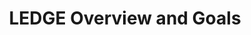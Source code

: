 ---
categories:
- bkk19
description: The LEDGE SIG is exploring the technologies and structures needed to
  support Edge computing, a new business model that allows semi-autonomous services
  to be provided close to mobile end users and devices for improved latency and augmented
  capabilities. This talk provides an overview of the SIG and its goals.
image:
  featured: 'true'
  path: /assets/images/featured-images/bkk19/BKK19-107.png
session_attendee_num: '73'
session_id: BKK19-107
session_room: Session Room 3 (Lotus 10)
session_slot:
  end_time: '2019-04-01 14:55:00'
  start_time: '2019-04-01 14:30:00'
session_speakers:
- speaker_bio: Francois-Frederic is an entrepreneur with 30 years of experience in
    technical, sales and marketing positions. Prior to joining Linaro, Francois-Frederic
    was VP Business Development at 6WIND where he has been instrumental in creating
    success for SDN and NFV offerings. Prior to that, he has been CTO and co-founder
    of Vedicis where he led architecture and development teams, and previously he
    held several technical and marketing functions at Olivetti, Unisys, Access360,
    Tempoline, Versada Networks, NetSecureOne and Radware. Francois-Frederic holds
    a degree in computing science from Universite de Paris VII. He is the author of
    seven granted patents.
  speaker_company: Linaro
  speaker_image: /assets/images/speakers/bkk19/francois-frederic-ozog.jpg
  speaker_location: Cambridge, UK
  speaker_name: François-Frédéric Ozog
  speaker_position: Director LEDGE
  speaker_username: francois.ozog
session_track: IoT Fog/Gateway/Edge Computing
tag: session
tags:
- Boot Architecture
title: LEDGE Overview and Goals
---